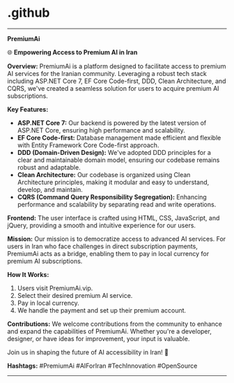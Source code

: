 # .github
---

**PremiumAi**

🌐 **Empowering Access to Premium AI in Iran**

**Overview:**
PremiumAi is a platform designed to facilitate access to premium AI services for the Iranian community. Leveraging a robust tech stack including ASP.NET Core 7, EF Core Code-first, DDD, Clean Architecture, and CQRS, we've created a seamless solution for users to acquire premium AI subscriptions.

**Key Features:**
- **ASP.NET Core 7:** Our backend is powered by the latest version of ASP.NET Core, ensuring high performance and scalability.
- **EF Core Code-first:** Database management made efficient and flexible with Entity Framework Core Code-first approach.
- **DDD (Domain-Driven Design):** We've adopted DDD principles for a clear and maintainable domain model, ensuring our codebase remains robust and adaptable.
- **Clean Architecture:** Our codebase is organized using Clean Architecture principles, making it modular and easy to understand, develop, and maintain.
- **CQRS (Command Query Responsibility Segregation):** Enhancing performance and scalability by separating read and write operations.

**Frontend:**
The user interface is crafted using HTML, CSS, JavaScript, and jQuery, providing a smooth and intuitive experience for our users.

**Mission:**
Our mission is to democratize access to advanced AI services. For users in Iran who face challenges in direct subscription payments, PremiumAi acts as a bridge, enabling them to pay in local currency for premium AI subscriptions.

**How It Works:**
1. Users visit PremiumAi.vip.
2. Select their desired premium AI service.
3. Pay in local currency.
4. We handle the payment and set up their premium account.

**Contributions:**
We welcome contributions from the community to enhance and expand the capabilities of PremiumAi. Whether you're a developer, designer, or have ideas for improvement, your input is valuable.

Join us in shaping the future of AI accessibility in Iran! 🚀


**Hashtags:**
#PremiumAi #AIForIran #TechInnovation #OpenSource

--- 
